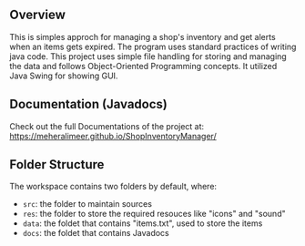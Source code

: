 ## Overview

This is simples approch for managing a shop's inventory and get alerts when an items gets expired. The program uses standard practices of writing java code. This project uses simple file handling for storing and managing the data and follows Object-Oriented Programming concepts. It utilized Java Swing for showing GUI.

## Documentation (Javadocs)
Check out the full Documentations of the project at:
https://meheralimeer.github.io/ShopInventoryManager/

## Folder Structure

The workspace contains two folders by default, where:

- `src`: the folder to maintain sources
- `res`: the folder to store the required resouces like "icons" and "sound"
- `data`: the foldet that contains "items.txt", used to store the items 
- `docs`: the foldet that contains Javadocs
